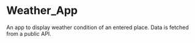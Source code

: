 # Weather_App

An app to display weather condition of an entered place. Data is fetched from a public API.
